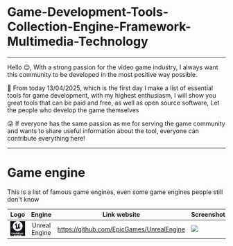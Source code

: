 # Game-Development-Tools-Collection-Engine-Framework-Multimedia-Technology

----------------------------

Hello 😊, With a strong passion for the video game industry, I always want this community to be developed in the most positive way possible.

👀 From today 13/04/2025, which is the first day I make a list of essential tools for game development, with my highest enthusiasm, I will show you great tools that can be paid and free, as well as open source software,  Let the people who develop the game themselves

😜 If everyone has the same passion as me for serving the game community and wants to share useful information about the tool, everyone can contribute everything here!

------------------------------
# Game engine
This is a list of famous game engines, even some game engines people still don't know

|Logo | Engine | Link website | Screenshot | condition |
| ---- | :---: | --- | --- | --- |
|![ue5](Logos/unreal5_64px.png)| Unreal Engine | https://github.com/EpicGames/UnrealEngine | <img src="https://www.provideocoalition.com/wp-content/uploads/unrealengine5early002.jpg" width="300"/>| Actively maintained |

